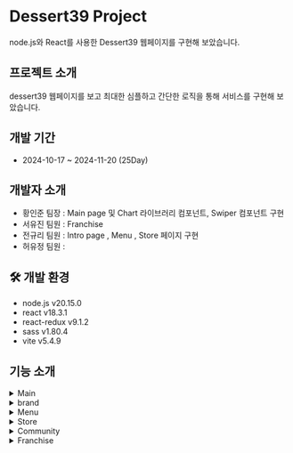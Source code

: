 # Dessert39 Project

node.js와 React를 사용한 Dessert39 웹페이지를 구현해 보았습니다.

## 프로젝트 소개


dessert39 웹페이지를 보고 최대한 심플하고 간단한 로직을 통해 서비스를 구현해 보았습니다.



## 개발 기간


- 2024-10-17 ~ 2024-11-20 (25Day)

##  개발자 소개

- 황인준 팀장 : Main page 및 Chart 라이브러리 컴포넌트, Swiper 컴포넌트 구현
- 서유진 팀원 : Franchise
- 전규리 팀원 : Intro page , Menu , Store 페이지 구현
- 허유정 팀원 :

## 🛠 개발 환경
- node.js v20.15.0
- react v18.3.1
- react-redux v9.1.2
- sass v1.80.4
- vite v5.4.9

##  기능 소개
<details><summary>Main
</summary>
  - 브랜드 연관 판매 상위 제품 정보 제공, 친환경 브랜드 소개

![image](https://github.com/user-attachments/assets/64f1a5c1-7c4f-4586-ab22-6c8c7b5ac08f)


  - Header, Footer 프론트 구현

![image](https://github.com/user-attachments/assets/fcc7a25f-17ef-48d7-92d0-9f2762376920)

  
  -- 공용으로 사용되는 Header와 Footer를 Main 및 다른 화면들과 자연스럽게 처리될 수 있게 구현했습니다.

![image](https://github.com/user-attachments/assets/94605e7a-69b3-43a9-9736-1b05969515ba)

    
  - Header API 생성

![image](https://github.com/user-attachments/assets/763d2d21-d762-446a-b438-d97ec1285a5c)

  
  -- subMenu에 반복되는 내용들이 많아 스크립트가 길어질 것으로 예상하여 DATA API 생성 후 map으로 간단히 처리했습니다.

</details>


<details><summary>brand
</summary>
- 브랜드 가치 설명

*Write here!*
</details>


<details><summary>Menu
</summary>
![image description](https://raw.githubusercontent.com/TeamProject-Dessert39/dataCenter/branch-name/images/ReadMe/menu/store/store.PNG)
</details>


<details><summary>Store
</summary>
![image](https://raw.githubusercontent.com/TeamProject-Dessert39/dataCenter/master/images/ReadMe/menu/store/menu.PNG)
</details>


<details><summary>Community
</summary>
*Write here!*
</details>


<details><summary>Franchise
</summary>

- **Competitive page**

디저트 39 프랜차이즈 창업에 대한 소개, 정보 제공

![competitiveImg](https://teamproject-dessert39.github.io/dataCenter/images/ReadMe/Franchise/competitivePageImg.png)

- **Interior page**

디저트 39 매장 크기별 인테리어 소개

![interiorImg](https://teamproject-dessert39.github.io/dataCenter/images/ReadMe/Franchise/interiorPageImg.png)

- **Procedure page**

디저트 39 가맹 절차 소개

![processImg](https://teamproject-dessert39.github.io/dataCenter/images/ReadMe/Franchise/processPageImg.png)

- **Contact page**

디저트 39 가맹점 상담신청 문의 폼

![contactImg](https://teamproject-dessert39.github.io/dataCenter/images/ReadMe/Franchise/contactPageImg.png)

- **Alliance - Purchasing page**

디저트 39 기업 및 단체 구매신청 문의 폼

![purchasingImg](https://teamproject-dessert39.github.io/dataCenter/images/ReadMe/Franchise/purchasingPageImg.png)

- **Alliance - Entry page**

디저트 39 입점 제의 상담신청 문의 폼

![entryImg](https://teamproject-dessert39.github.io/dataCenter/images/ReadMe/Franchise/entryPageImg.png)

- **Alliance - Supplier page**

디저트 39 협력사 신청 및 조회 폼

![supplierImg](https://teamproject-dessert39.github.io/dataCenter/images/ReadMe/Franchise/supplierPageImg.png)
</details>






